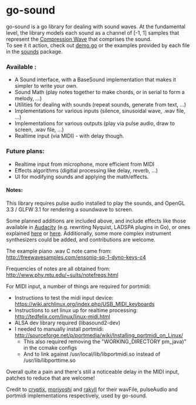 go-sound
======

go-sound is a go library for dealing with sound waves.
At the fundamental level, the library models each sound as a channel of [-1, 1] samples that represent the 
[Compression Wave](https://en.wikipedia.org/wiki/Sound#Longitudinal_and_transverse_waves) that comprises the sound.  
To see it it action, check out [demo.go](https://github.com/padster/go-sound/blob/master/demo.go) or the examples
provided by each file in the [sounds](https://github.com/padster/go-sound/tree/master/sounds) package.

### Available :
 - A Sound interface, with a BaseSound implementation that makes it simpler to write your own.
 - Sound Math (play notes together to make chords, or in serial to form a melody, ...)
 - Utilities for dealing with sounds (repeat sounds, generate from text, ...)
 - Implementations for various inputs (silence, sinusoidal wave, .wav file, ...)
 - Implementations for various outputs (play via pulse audio, draw to screen, .wav file, ...)
 - Realtime input (via MIDI) - with delay though.

### Future plans:
 - Realtime input from microphone, more efficient from MIDI
 - Effects algorithms (digitial processing like delay, reverb, ...)
 - UI for modifying sounds and applying the math/effects.


#### Notes: 
This library requires pulse audio installed to play the sounds, and OpenGL 3.3 / GLFW 3.1 for rendering a soundwave to screen.

Some planned additions are included above, and include effects like those available in [Audacity](http://audacityteam.org/)
(e.g. rewriting Nyquist, LADSPA plugins in Go), or ones explained [here](https://www.youtube.com/channel/UCchjpg1aaY91WubqAYRcNsg)
or [here](https://christianfloisand.wordpress.com/2012/09/04/digital-reverberation). 
Additionally, some more complex instrument synthesizers could be added, and contributions are welcome.

The example piano .wav C note came from: http://freewavesamples.com/ensoniq-sq-1-dyno-keys-c4

Frequencies of notes are all obtained from: http://www.phy.mtu.edu/~suits/notefreqs.html

For MIDI input, a number of things are required for portmidi:
 - Instructions to test the midi input device: https://wiki.archlinux.org/index.php/USB_MIDI_keyboards
 - Instructions to set linux up for realtime processing: http://tedfelix.com/linux/linux-midi.html
 - ALSA dev library required (libasound2-dev)
 - I needed to manually install portmidi: http://sourceforge.net/p/portmedia/wiki/Installing_portmidi_on_Linux/
   - This also required removing the "WORKING_DIRECTORY pm_java)" in the ccmake configs
   - And to link against /usr/local/lib/libportmidi.so instead of /usr/lib/libporttime.so

Overall quite a pain and there's still a noticeable delay in the MIDI input, patches to reduce that are welcome!

Credit to [cryptix](//github.com/cryptix), [moriyoshi](//github.com/moriyoshi) and [rakyll](//github.com/rakyll) for their wavFile, pulseAudio and portmidi implementations respectively, used by go-sound.

